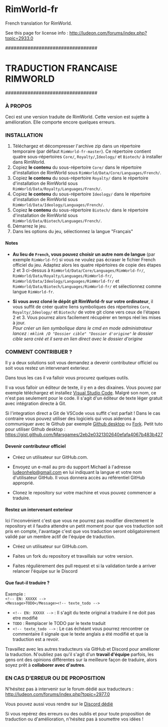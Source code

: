 # RimWorld-fr
French translation for RimWorld.

See this page for license info : http://ludeon.com/forums/index.php?topic=2933.0


#################################
# TRADUCTION FRANCAISE RIMWORLD #
#################################

### À PROPOS ###
Ceci est une version traduite de RimWorld. 
Cette version est sujette à amélioration.
Elle comporte encore quelques erreurs.

### INSTALLATION ###
 1. Téléchargez et décompresser l'archive zip dans un répertoire temporaire (par défaut `RimWorld-fr-master`). Ce répertoire contient quatre sous-répertoires `Core/`, `Royalty/`,`Ideology/` et `Biotech/` à installer dans RimWorld.
 2. Copiez **le contenu** du sous-répertoire `Core/` dans le répertoire d'installation de RimWorld sous `RimWorld/Data/Core/Languages/French/`.
 3.  Copiez **le contenu** du sous-répertoire `Royalty/` dans le répertoire d'installation de RimWorld sous `RimWorld/Data/Royalty/Languages/French/`.
  2. Copiez **le contenu** du sous-répertoire `Ideology/` dans le répertoire d'installation de RimWorld sous `RimWorld/Data/Ideology/Languages/French/`.
 3.  Copiez **le contenu** du sous-répertoire `Biotech/` dans le répertoire d'installation de RimWorld sous `RimWorld/Data/Biotech/Languages/French/`.
 4. Démarrez le jeu.
 5. Dans les options du jeu, sélectionnez la langue "Français"

#### Notes ####
 - **Au lieu de `French`, vous pouvez choisir un autre nom de langue** (par exemple `RimWorld-fr`) si vous ne voulez pas écraser le fichier French officiel du jeu. Adaptez alors les quatre répértoires de copie des étapes 2 et 3 ci-dessus à `RimWorld/Data/Core/Languages/RimWorld-fr/`, `RimWorld/Data/Royalty/Languages/RimWorld-fr/`, `RimWorld/Data/Ideology/Languages/RimWorld-fr/` et `RimWorld/Data/Biotech/Languages/RimWorld-fr/` et sélectionnez comme langue `RimWorld-fr`.

 - **Si vous avez cloné le dépôt git RimWorld-fr sur votre ordinateur**, il vous suffit de créer quatre liens symboliques des répertoires `Core`, `Royalty/`,`Ideology/` et `Biotech/` de votre git clone vers ceux de l'étapes 2 et 3. Vous pourrez alors facilement récupérer en temps réel les mises à jour.   
 *Pour créer un lien symbolique dans le cmd en mode administrateur lancez : `mklink /D "Dossier cible" "Dossier d'origine"` le dossier cible sera créé et il sera en lien direct avec le dossier d'origine*
 
### COMMENT CONTRIBUER ? ###
 Il y a deux solutions soit vous demandez a devenir contributeur officiel ou soit vous restez un intervenant exterieur.
 
 Dans tous les cas il va falloir vous procurez quelques outils.

 Il va vous falloir un éditeur de texte, il y en a des dixaines. Vous pouvez par exemple téléchargez et installez [Visual Studio Code](https://code.visualstudio.com/). Malgré son nom, ce n'est pas seulement pour le code. Il s'agit d'un éditeur de texte léger gratuit avec intégration directe à Git.

 Si l'integration direct a Git de VSCode vous suffit c'est parfait ! Dans le cas contraire vous pouvez utiliser des logiciels qui vous aiderons a communiquer avec le Github par exemple [Github desktop](https://desktop.github.com/) ou [Fork](https://git-fork.com/). 
 Petit tuto pour utiliser Github desktop : https://gist.github.com/Marsgames/2eb2e0321302640efafa4067b483b427 

#### Devenir contributeur officiel ####
 - Créez un utilisateur sur GitHub.com.

 - Envoyez un e-mail au pro du support Michael à l'adresse ludeonhelp@gmail.com en lui indiquant la langue et votre nom d'utilisateur GitHub. Il vous donnera accès au référentiel GitHub approprié.

 - Clonez le repository sur votre machine et vous pouvez commencer a traduire.

#### Restez un intervenant exterieur ####
Ici l'inconvénient c'est que vous ne pourrez pas modifier directement le repository et il faudra attendre un petit moment pour que vos traduction soit pris en compte, l'avantage c'est que vos traduction seront obligatoirement validé par un membre actif de l'équipe de traduction.

 - Créez un utilisateur sur GitHub.com.

 - Faites un fork du repository et travaillais sur votre version.

 - Faites régulièrement des pull request et si la validation tarde a arriver relancer l'équipe sur le Discord

#### Que faut-il traduire ? ####
Exemple :   
`<!-- EN: XXXXX -->`  
`<Message>TODO</Message><!-- texte_todo -->`

 - `<!-- EN: XXXXX -->` : Il s'agit du texte original a traduire il ne doit pas etre modifié
 - `TODO` : Remplacer le TODO par le texte traduit
 - `<!-- texte_todo -->` : Le cas échéant vous pourrez rencontrer ce commentaire il signale que le texte anglais a été modifié et que la traduction est a revoir.

Travaillez avec les autres traducteurs via GitHub et Discord pour améliorer la traduction. N'oubliez pas qu'il s'agit d'un **travail d'équipe** parfois, les gens ont des opinions différentes sur la meilleure façon de traduire, alors soyez prêt à **collaborer avec d'autres**.

### EN CAS D'ERREUR OU DE PROPOSITION ###
N'hésitez pas à intervenir sur le forum dédié aux traducteurs : http://ludeon.com/forums/index.php?topic=2977.0

Vous pouvez aussi vous rendre sur le [Discord dédié](https://discord.gg/cJmKZpv)

Si vous repérez des erreurs ou des oublis et pour toute proposition de traduction ou d'amélioration, n'hésitez pas à soumettre vos idées !
